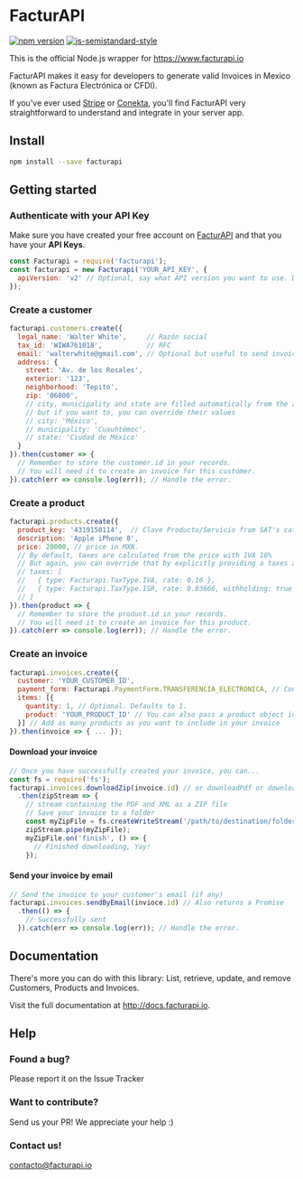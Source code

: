 FacturAPI
=========

[![npm version](https://badge.fury.io/js/facturapi.svg)](https://badge.fury.io/js/facturapi)
[![js-semistandard-style](https://img.shields.io/badge/code%20style-semistandard-brightgreen.svg?style=flat-square)](https://github.com/Flet/semistandard)

This is the official Node.js wrapper for https://www.facturapi.io

FacturAPI makes it easy for developers to generate valid Invoices in Mexico (known as Factura Electrónica or CFDI).

If you've ever used [Stripe](https://stripe.com) or [Conekta](https://conekta.io), you'll find FacturAPI very straightforward to understand and integrate in your server app.

## Install

```bash
npm install --save facturapi
```

## Getting started

### Authenticate with your API Key

Make sure you have created your free account on [FacturAPI](https://www.facturapi.io) and that you have your **API Keys**.

```javascript
const Facturapi = require('facturapi');
const facturapi = new Facturapi('YOUR_API_KEY', {
  apiVersion: 'v2' // Optional, say what API version you want to use. Defaults to the latest version.
});
```

### Create a customer

```javascript
facturapi.customers.create({
  legal_name: 'Walter White',     // Razón social
  tax_id: 'WIWA761018',           // RFC
  email: 'walterwhite@gmail.com', // Optional but useful to send invoice by email
  address: {
    street: 'Av. de los Rosales',
    exterior: '123',
    neighborhood: 'Tepito',
    zip: '06800',
    // city, municipality and state are filled automatically from the zip code
    // but if you want to, you can override their values
    // city: 'México',
    // municipality: 'Cuauhtémoc',
    // state: 'Ciudad de México'
  }
}).then(customer => {
  // Remember to store the customer.id in your records.
  // You will need it to create an invoice for this customer.
}).catch(err => console.log(err)); // Handle the error.
```

### Create a product

```javascript
facturapi.products.create({
  product_key: '4319150114',  // Clave Producto/Servicio from SAT's catalog. Log in to FacturAPI and use our tool to look it up.
  description: 'Apple iPhone 8',
  price: 20000, // price in MXN.
  // By default, taxes are calculated from the price with IVA 16%
  // But again, you can override that by explicitly providing a taxes array
  // taxes: [
  //   { type: Facturapi.TaxType.IVA, rate: 0.16 },
  //   { type: Facturapi.TaxType.ISR, rate: 0.03666, withholding: true }
  // ]
}).then(product => {
  // Remember to store the product.id in your records.
  // You will need it to create an invoice for this product.
}).catch(err => console.log(err)); // Handle the error.
```

### Create an invoice

```javascript
facturapi.invoices.create({
  customer: 'YOUR_CUSTOMER_ID',
  payment_form: Facturapi.PaymentForm.TRANSFERENCIA_ELECTRONICA, // Constant from SAT's catalog. Check out our documentation to learn more.
  items: [{
    quantity: 1, // Optional. Defaults to 1.
    product: 'YOUR_PRODUCT_ID' // You can also pass a product object instead
  }] // Add as many products as you want to include in your invoice
}).then(invoice => { ... });
```

#### Download your invoice

```javascript
// Once you have successfully created your invoice, you can...
const fs = require('fs');
facturapi.invoices.downloadZip(invoice.id) // or downloadPdf or downloadXml
  .then(zipStream => {
    // stream containing the PDF and XML as a ZIP file
    // Save your invoice to a folder
    const myZipFile = fs.createWriteStream('/path/to/destination/folder');
    zipStream.pipe(myZipFile);
    myZipFile.on('finish', () => {
      // Finished downloading, Yay!
    });
```

#### Send your invoice by email

```javascript
// Send the invoice to your customer's email (if any)
facturapi.invoices.sendByEmail(invioce.id) // Also returns a Promise
  .then(() => {
    // Successfully sent
  }).catch(err => console.log(err)); // Handle the error.
```

## Documentation

There's more you can do with this library: List, retrieve, update, and remove Customers, Products and Invoices.

Visit the full documentation at http://docs.facturapi.io.

## Help

### Found a bug?

Please report it on the Issue Tracker

### Want to contribute?

Send us your PR! We appreciate your help :)

### Contact us!

contacto@facturapi.io